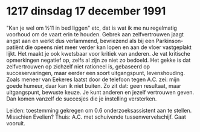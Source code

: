 # 1217 dinsdag 17 december 1991
"Kan je wel om ½11 in bed liggen" etc, dat is wat ik me nu regelmatig voorhoud om de vaart erin te houden. Gebrek aan zelfvertrouwen jaagt angst aan en werkt dus verlammend, bevriezend als bij een Parkinson-patiënt die opeens niet meer verder kan lopen en aan de vloer vastgeplakt lijkt. Het maakt je ook kwetsbaar voor kritiek van anderen. Je vat kritische opmerkingen negatief op, zelfs al zijn ze niet zo bedoeld. Het gekke is dat zelfvertrouwen op zichzelf niet rationeel is, gebaseerd op succeservaringen, maar eerder een soort uitgangspunt, levenshouding. Zoals meneer van Eekeres laatst door de telefoon tegen A.C. zei: mijn goede humeur, daar kan ik niet buiten. Zo zit dat: geen resultaat, maar uitgangspunt, bewuste keuze. Je kunt anderen en jezelf vertrouwen geven. Dan komen vanzelf de succesjes die je instelling versterken.

Leiden: toestemming gekregen om 0.6 onderzoeksassistent aan te stellen. Misschien Evelien? Thuis: A.C. met schuivende tussenwervelschijf. Gaat vooruit. 